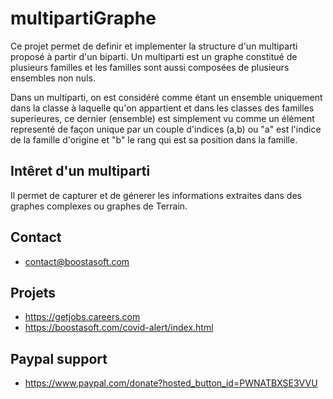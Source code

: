 # multipartiGraphe


Ce projet permet de definir et implementer la structure d'un multiparti proposé à partir d'un biparti. 
Un multiparti est un graphe constitué de plusieurs familles
et les familles sont aussi composées de plusieurs ensembles non nuls. 

Dans un multiparti, on est considéré comme étant un ensemble uniquement dans la 
classe à laquelle qu'on appartient et dans les classes des familles superieures,
ce dernier (ensemble) est  simplement vu comme un élément representé de façon
unique par un couple d'indices (a,b) ou "a" est l'indice de la famille d'origine et "b" 
le rang qui est sa position dans la famille.

## Intêret d'un multiparti

Il permet de capturer et de génerer les informations extraites dans des graphes complexes ou graphes de Terrain.

## Contact
* contact@boostasoft.com
## Projets
* https://getjobs.careers.com
* https://boostasoft.com/covid-alert/index.html
## Paypal support 
* https://www.paypal.com/donate?hosted_button_id=PWNATBXSE3VVU


